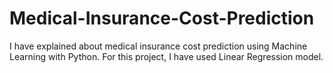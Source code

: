 # Medical-Insurance-Cost-Prediction
 I have explained about medical insurance cost prediction using Machine Learning with Python. For this project, I have used Linear Regression model.
